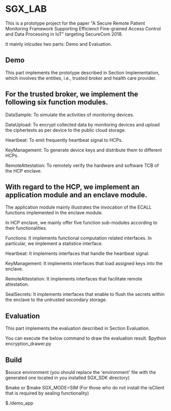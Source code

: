 # SGX_LAB

This is a prototype project for the paper "A Secure Remote Patient Monitoring Framework Supporting Efficienct Fine-grained Access Control and Data Processing in IoT" targeting SecureCom 2018. 

It mainly inlcudes two parts: Demo and Evaluation.

Demo
---------------------------------------------
This part implements the prototype described in Section Implementation, which involves the entities, i.e., trusted broker and health care provider.

For the trusted broker, we implement the following six function modules. 
------------
DataSample: To simulate the activities of monitoring devices.

DataUpload: To encrypt collected data by monitoring devices and upload the ciphertexts as per device to the public cloud storage.

Heartbeat: To emit frequently heartbeat signal to HCPs.

KeyManagement: To generate device keys and distribute them to different HCPs.

RemoteAttestation: To remotely verify the hardware and software TCB of the HCP enclave.

With regard to the HCP, we implement an application module and an enclave module.
----------
The application module mainly illustrates the invocation of the ECALL functions implemented in the enclave module.

In HCP enclave, we mainly offer five function sub-modules according to their functionalities.

Functions: It implements functional computation related interfaces. In particular, we implement a statistice interface.

Heartbeat: It implements interfaces that handle the heartbeat signal.

KeyManagement: It implements interfaces that load assigned keys into the enclave.

RemoteAttestation: It implements interfaces that facilitate remote attestation.

SealSecrets: It implements interfaces that enable to flush the secrets within the enclave to the untrusted secondary storage. 

Evaluation
---------------------------------------------
This part implements the evaluation described in Section Evaluation.

You can execute the below command to draw the evaluation result.
$python encryption_drawer.py


Build
---------------------------------------------
$souce environment (you should replace the 'environment' file with the generated one located in you installed SGX_SDK directory)

$make
or
$make SGX_MODE=SIM (For those who do not install the isClient that is required by sealing functionality)

$./demo_app
